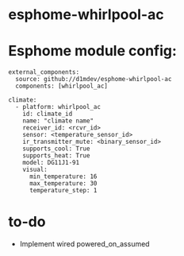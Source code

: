 # esphome-whirlpool-ac

# Esphome module config:
```
external_components:
  source: github://d1mdev/esphome-whirlpool-ac
  components: [whirlpool_ac]

climate:
  - platform: whirlpool_ac
    id: climate_id
    name: "climate name"
    receiver_id: <rcvr_id>
    sensor: <temperature_sensor_id>
    ir_transmitter_mute: <binary_sensor_id>
    supports_cool: True
    supports_heat: True
    model: DG11J1-91
    visual:
      min_temperature: 16
      max_temperature: 30
      temperature_step: 1
```
# to-do
* Implement wired powered_on_assumed
